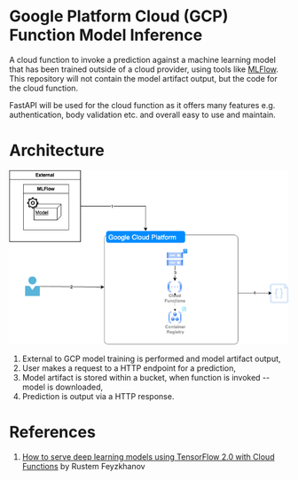 # Google Platform Cloud (GCP) Function Model Inference

A cloud function to invoke a prediction against a machine learning model that has been trained outside
of a cloud provider, using tools like [MLFlow](https://mlflow.org/). This repository will not contain
the model artifact output, but the code for the cloud function.

FastAPI will be used for the cloud function as it offers many features e.g. authentication, body validation etc.
and overall easy to use and maintain.

# Architecture

![proposed-model-inference-architecture](./docs/drawio/cloud-function-model-inference-overview.png)

1. External to GCP model training is performed and model artifact output,
2. User makes a request to a HTTP endpoint for a prediction,
3. Model artifact is stored within a bucket, when function is invoked -- model is downloaded,
4. Prediction is output via a HTTP response.

# References

1. [How to serve deep learning models using TensorFlow 2.0 with Cloud Functions](https://cloud.google.com/blog/products/ai-machine-learning/how-to-serve-deep-learning-models-using-tensorflow-2-0-with-cloud-functions) by Rustem Feyzkhanov

